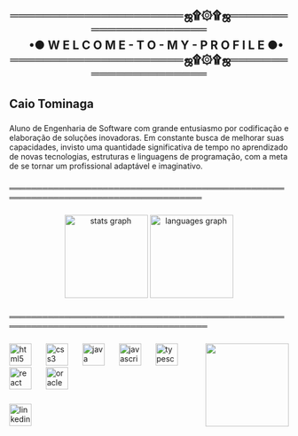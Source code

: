 <h2 align="center">═════════════════════ஜ۩۞۩ஜ═════════════════════<br>　  •● W E L C O M E - T O - M Y - P R O F I L E ●•<br>═════════════════════ஜ۩۞۩ஜ═════════════════════</h2>

###

<h2 align="left">Caio Tominaga</h2>

###

<p align="left">Aluno de Engenharia de Software com grande entusiasmo por codificação e elaboração de soluções inovadoras. Em constante busca de melhorar suas capacidades, invisto uma quantidade significativa de tempo no aprendizado de novas tecnologias, estruturas e linguagens de programação, com a meta de se tornar um profissional adaptável e imaginativo.</p>

###

<p align="left">═════════════════════════════════════════════════════════════════════════════════════</p>

###

<div align="center">
  <img src="https://github-readme-stats.vercel.app/api?username=tominagacaio&hide_title=false&hide_rank=false&show_icons=true&include_all_commits=true&count_private=true&disable_animations=false&theme=gruvbox_light&locale=en&hide_border=false&order=1" height="150" alt="stats graph"  />
  <img src="https://github-readme-stats.vercel.app/api/top-langs?username=tominagacaio&locale=en&hide_title=false&layout=compact&card_width=320&langs_count=5&theme=gruvbox_light&hide_border=false&order=2" height="150" alt="languages graph"  />
</div>

###

<p align="left">══════════════════════════════════════════════════════════════════════════════════════</p>

###

<img align="right" height="150" src="https://media3.giphy.com/media/v1.Y2lkPTc5MGI3NjExeDdtaDI3YXE1MTQwamdjdW8zNHdyODdjNzEzaWdpbjIxYzhvNDBhNCZlcD12MV9pbnRlcm5hbF9naWZfYnlfaWQmY3Q9Zw/2IudUHdI075HL02Pkk/giphy.gif"  />

###

<div align="left">
  <img src="https://skillicons.dev/icons?i=html" height="40" alt="html5 logo"  />
  <img width="18" />
  <img src="https://skillicons.dev/icons?i=css" height="40" alt="css3 logo"  />
  <img width="18" />
  <img src="https://skillicons.dev/icons?i=java" height="40" alt="java logo"  />
  <img width="18" />
  <img src="https://cdn.jsdelivr.net/gh/devicons/devicon/icons/javascript/javascript-original.svg" height="40" alt="javascript logo"  />
  <img width="18" />
  <img src="https://cdn.jsdelivr.net/gh/devicons/devicon/icons/typescript/typescript-original.svg" height="40" alt="typescript logo"  />
  <img width="18" />
  <img src="https://cdn.jsdelivr.net/gh/devicons/devicon/icons/react/react-original.svg" height="40" alt="react logo"  />
  <img width="18" />
  <img src="https://cdn.jsdelivr.net/gh/devicons/devicon/icons/oracle/oracle-original.svg" height="40" alt="oracle logo"  />
</div>

###

<div align="left">
  <a href="https://www.linkedin.com/in/caio-tominaga-641378292/" target="_blank">
    <img src="https://img.shields.io/static/v1?message=LinkedIn&logo=linkedin&label=&color=0077B5&logoColor=white&labelColor=&style=for-the-badge" height="40" alt="linkedin logo"  />
  </a>
</div>

###
